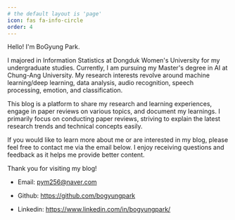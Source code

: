 ```yaml
---
# the default layout is 'page'
icon: fas fa-info-circle
order: 4
---
```


Hello! I'm BoGyung Park. 

I majored in Information Statistics at Dongduk Women's University for my undergraduate studies. Currently, I am pursuing my Master's degree in AI at Chung-Ang University. My research interests revolve around machine learning/deep learning, data analysis, audio recognition, speech processing, emotion, and classification.

This blog is a platform to share my research and learning experiences, engage in paper reviews on various topics, and document my learnings. I primarily focus on conducting paper reviews, striving to explain the latest research trends and technical concepts easily.

If you would like to learn more about me or are interested in my blog, please feel free to contact me via the email below. I enjoy receiving questions and feedback as it helps me provide better content.

Thank you for visiting my blog!


- Email: pym256@naver.com 

- Github: https://github.com/bogyungpark 

- Linkedin: https://www.linkedin.com/in/bogyungpark/

